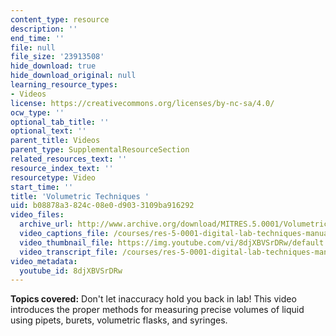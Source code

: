 ```yaml
---
content_type: resource
description: ''
end_time: ''
file: null
file_size: '23913508'
hide_download: true
hide_download_original: null
learning_resource_types:
- Videos
license: https://creativecommons.org/licenses/by-nc-sa/4.0/
ocw_type: ''
optional_tab_title: ''
optional_text: ''
parent_title: Videos
parent_type: SupplementalResourceSection
related_resources_text: ''
resource_index_text: ''
resourcetype: Video
start_time: ''
title: 'Volumetric Techniques '
uid: b08878a3-824c-08e0-d903-3109ba916292
video_files:
  archive_url: http://www.archive.org/download/MITRES.5.0001/VolumetricTechniques_MitDigitalLabTechniquesManual.mp4
  video_captions_file: /courses/res-5-0001-digital-lab-techniques-manual-spring-2007/86cb17bec10159ab8db5cd6653d01412_8djXBVSrDRw.vtt
  video_thumbnail_file: https://img.youtube.com/vi/8djXBVSrDRw/default.jpg
  video_transcript_file: /courses/res-5-0001-digital-lab-techniques-manual-spring-2007/2d5fc42c5075b1b1d57688a15f618941_8djXBVSrDRw.pdf
video_metadata:
  youtube_id: 8djXBVSrDRw
---
```


**Topics covered:** Don't let inaccuracy hold you back in lab! This video introduces the proper methods for measuring precise volumes of liquid using pipets, burets, volumetric flasks, and syringes.

